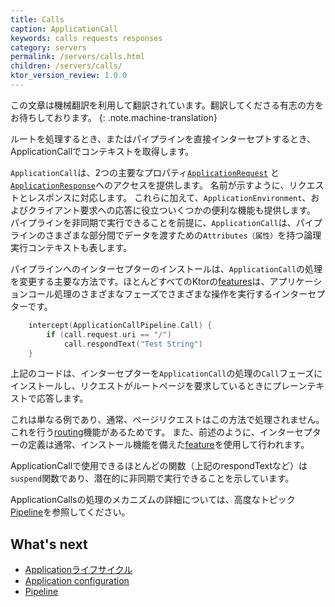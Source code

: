 ```yaml
---
title: Calls
caption: ApplicationCall
keywords: calls requests responses
category: servers
permalink: /servers/calls.html
children: /servers/calls/
ktor_version_review: 1.0.0
---
```


この文章は機械翻訳を利用して翻訳されています。翻訳してくださる有志の方をお待ちしております。
{: .note.machine-translation}

ルートを処理するとき、またはパイプラインを直接インターセプトするとき、ApplicationCallでコンテキストを取得します。

`ApplicationCall`は、2つの主要なプロパティ[`ApplicationRequest`](/servers/calls/requests.html)
と[`ApplicationResponse`](/servers/calls/responses.html)へのアクセスを提供します。
名前が示すように、リクエストとレスポンスに対応します。
これらに加えて、`ApplicationEnvironment`、およびクライアント要求への応答に役立ついくつかの便利な機能も提供します。
パイプラインを非同期で実行できることを前提に、`ApplicationCall`は、パイプラインのさまざまな部分間でデータを渡すための`Attributes（属性）`を持つ論理実行コンテキストも表します。

パイプラインへのインターセプターのインストールは、`ApplicationCall`の処理を変更する主要な方法です。ほとんどすべてのKtorの[features](/servers/features)は、アプリケーションコール処理のさまざまなフェーズでさまざまな操作を実行するインターセプターです。

```kotlin
    intercept(ApplicationCallPipeline.Call) { 
        if (call.request.uri == "/")
            call.respondText("Test String")
    }
```

上記のコードは、インターセプターを`ApplicationCall`の処理の`Call`フェーズにインストールし、リクエストがルートページを要求しているときにプレーンテキストで応答します。

これは単なる例であり、通常、ページリクエストはこの方法で処理されません。これを行う[routing](/servers/features/routing)機能があるためです。
また、前述のように、インターセプターの定義は通常、インストール機能を備えた[feature](/servers/features)を使用して行われます。

ApplicationCallで使用できるほとんどの関数（上記のrespondTextなど）は`suspend`関数であり、潜在的に非同期で実行できることを示しています。

ApplicationCallsの処理のメカニズムの詳細については、高度なトピック[Pipeline](/advanced/pipeline)を参照してください。

## What's next

- [Applicationライフサイクル](https://jp.ktor.work/servers/lifecycle.html)
- [Application configuration](https://jp.ktor.work/servers/configuration.html)
- [Pipeline](/advanced/pipeline)
